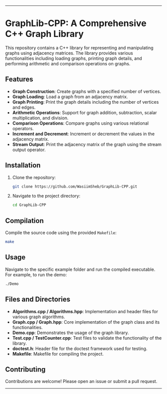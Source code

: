 
---

# GraphLib-CPP: A Comprehensive C++ Graph Library

This repository contains a C++ library for representing and manipulating graphs using adjacency matrices. The library provides various functionalities including loading graphs, printing graph details, and performing arithmetic and comparison operations on graphs.

## Features

- **Graph Construction**: Create graphs with a specified number of vertices.
- **Graph Loading**: Load a graph from an adjacency matrix.
- **Graph Printing**: Print the graph details including the number of vertices and edges.
- **Arithmetic Operations**: Support for graph addition, subtraction, scalar multiplication, and division.
- **Comparison Operations**: Compare graphs using various relational operators.
- **Increment and Decrement**: Increment or decrement the values in the adjacency matrix.
- **Stream Output**: Print the adjacency matrix of the graph using the stream output operator.

## Installation

1. Clone the repository:
    ```bash
    git clone https://github.com/WasiimSheb/GraphLib-CPP.git
    ```
2. Navigate to the project directory:
    ```bash
    cd GraphLib-CPP
    ```

## Compilation

Compile the source code using the provided `Makefile`:
```bash
make
```

## Usage

Navigate to the specific example folder and run the compiled executable. For example, to run the demo:
```bash
./Demo
```

## Files and Directories

- **Algorithms.cpp / Algorithms.hpp**: Implementation and header files for various graph algorithms.
- **Graph.cpp / Graph.hpp**: Core implementation of the graph class and its functionalities.
- **Demo.cpp**: Demonstrates the usage of the graph library.
- **Test.cpp / TestCounter.cpp**: Test files to validate the functionality of the library.
- **doctest.h**: Header file for the doctest framework used for testing.
- **Makefile**: Makefile for compiling the project.

## Contributing

Contributions are welcome! Please open an issue or submit a pull request.

---
